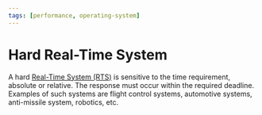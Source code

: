 ```yaml
---
tags: [performance, operating-system]
---
```


# Hard Real-Time System

A hard [Real-Time System (RTS)](202403301908.md) is sensitive to the time
requirement, absolute or relative. The response must occur within the required
deadline. Examples of such systems are flight control systems, automotive
systems, anti-missile system, robotics, etc.

